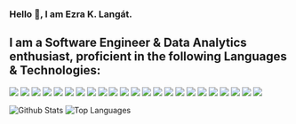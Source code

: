 ### Hello 👋, I am Ezra K. Langát.

## I am a Software Engineer & Data Analytics enthusiast, proficient in the following Languages & Technologies:
<img src = "https://img.shields.io/badge/-JavaScript-F7DF1E?logo=javascript&logoColor=fff"> <img src = "https://img.shields.io/badge/-Java-007396?logo=java&logoColor=fff"> 
<img src = "https://img.shields.io/badge/-MySQL-4479A1?logo=mysql&logoColor=fff">
<img src = "https://img.shields.io/badge/-React%20JS-61DAFB?logo=react&logoColor=fff">
<img src = "https://img.shields.io/badge/-Node%20JS-339933?logo=node.js&logoColor=fff">
<img src = "https://img.shields.io/badge/-Spring%20Boot-6DB33F?logo=spring%20boot&logoColor=fff">
<img src = "https://img.shields.io/badge/-Docker-2496ED?logo=docker&logoColor=fff"> <img src = "https://img.shields.io/badge/-Kubernetes-326CE5?logo=kubernetes&logoColor=fff">
<img src="https://img.shields.io/badge/-Python-3776AB?logo=python&logoColor=white">
<img src="https://img.shields.io/badge/-Bash-4EAA25?logo=gnu-bash&logoColor=white">
<img src="https://img.shields.io/badge/-R-276DC3?logo=r&logoColor=white">
<img src="https://img.shields.io/badge/-SQL-4479A1?logo=sql&logoColor=white">
<img src="https://img.shields.io/badge/-Angular-DD0031?logo=angular&logoColor=white">
<img src="https://img.shields.io/badge/-TypeScript-007ACC?logo=typescript&logoColor=white">
<img src= "https://img.shields.io/badge/-HTML-e34f26?logo=html5&logoColor=fff">
<img src = "https://img.shields.io/badge/-CSS3-1572B6?logo=css3&logoColor=fff">
<img src="https://img.shields.io/badge/-Express.js-000000?logo=express&logoColor=white">
<img src="https://img.shields.io/badge/-Tableau-E97627?logo=tableau&logoColor=white">
<img src="https://img.shields.io/badge/-Power%20BI-F2C811?logo=power-bi&logoColor=black">
<img src="https://img.shields.io/badge/-Alteryx-0071C5?logo=alteryx&logoColor=white">
<img src="https://img.shields.io/badge/-AWS-232F3E?logo=amazon-aws&logoColor=white">
<img src="https://img.shields.io/badge/-Azure-0078D4?logo=microsoft-azure&logoColor=white">
<img src="https://img.shields.io/badge/-Apache%20Kafka-231F20?logo=apache-kafka&logoColor=white">




![Github Stats](https://github-readme-stats.vercel.app/api?username=ezralangat88&count_private=true&show_icons=true&theme=radical)
![Top Languages](https://github-readme-stats.vercel.app/api/top-langs/?username=EZRALANGAT88&show_icons=true&theme=radical)
